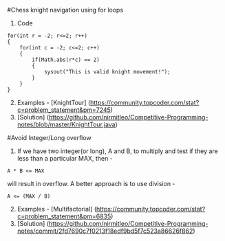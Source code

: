#Chess knight navigation using for loops
1. Code
```
for(int r = -2; r<=2; r++)
{
	for(int c = -2; c<=2; c++)
	{
		if(Math.abs(r*c) == 2)
		{
			sysout("This is valid knight movement!");
		}
	}
}
```
2. Examples - [KnightTour] (https://community.topcoder.com/stat?c=problem_statement&pm=7245)
3. [Solution] (https://github.com/nirmitleo/Competitive-Programming-notes/blob/master/KnightTour.java)

#Avoid Integer/Long overflow
1. If we have two integer(or long), A and B, to multiply and test if they are less than a particular MAX, then -
```
A * B <= MAX
```
will result in overflow. A better approach is to use division - 
```
A <= (MAX / B)
```
2. Examples - [Multifactorial] (https://community.topcoder.com/stat?c=problem_statement&pm=6835)
3. [Solution] (https://github.com/nirmitleo/Competitive-Programming-notes/commit/2fd7690c7f0213f18edf9bd5f7c523a86626f862)


